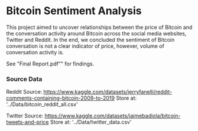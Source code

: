 # Bitcoin Sentiment Analysis

This project aimed to uncover relationships between the price of Bitcoin and the conversation activity around Bitcoin across the social media websites, Twitter and Reddit. In the end, we concluded the sentiment of Bitcoin conversation is not a clear indicator of price, however, volume of conversation activity is.

See "Final Report.pdf"" for findings.

### Source Data

Reddit Source: <https://www.kaggle.com/datasets/jerryfanelli/reddit-comments-containing-bitcoin-2009-to-2019> Store at: '../Data/bitcoin_reddit_all.csv'

Twitter Source: <https://www.kaggle.com/datasets/jaimebadiola/bitcoin-tweets-and-price> Store at: '../Data/twitter_data.csv'

### 
